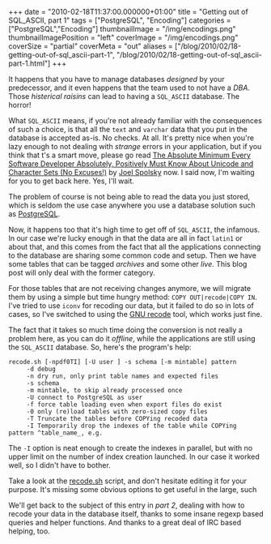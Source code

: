 +++
date = "2010-02-18T11:37:00.000000+01:00"
title = "Getting out of SQL_ASCII, part 1"
tags = ["PostgreSQL", "Encoding"]
categories = ["PostgreSQL","Encoding"]
thumbnailImage = "/img/encodings.png"
thumbnailImagePosition = "left"
coverImage = "/img/encodings.png"
coverSize = "partial"
coverMeta = "out"
aliases = ["/blog/2010/02/18-getting-out-of-sql_ascii-part-1",
           "/blog/2010/02/18-getting-out-of-sql_ascii-part-1.html"]
+++

It happens that you have to manage databases 
*designed* by your predecessor,
and it even happens that the team used to not have a 
*DBA*. Those 
*histerical
raisins* can lead to having a 
`SQL_ASCII` database. The horror!

What 
`SQL_ASCII` means, if you're not already familiar with the consequences
of such a choice, is that all the 
`text` and 
`varchar` data that you put in the
database is accepted as-is. No checks. At all. It's pretty nice when you're
lazy enough to not dealing with 
*strange* errors in your application, but if
you think that t's a smart move, please go read
[The Absolute Minimum Every Software Developer Absolutely, Positively Must Know About Unicode and Character Sets (No Excuses!)](http://www.joelonsoftware.com/articles/Unicode.html)
by 
[Joel Spolsky](http://www.joelonsoftware.com/) now. I said now, I'm waiting for you to get back here. Yes,
I'll wait.

The problem of course is not being able to read the data you just stored,
which is seldom the use case anywhere you use a database solution such as
[PostgreSQL](http://www.postgresql.org/).

Now, it happens too that it's high time to get off of 
`SQL_ASCII`, the
infamous. In our case we're lucky enough in that the data are all in fact
`latin1` or about that, and this comes from the fact that all the applications
connecting to the database are sharing some common code and setup. Then we
have some tables that can be tagged 
*archives* and some other 
*live*. This blog
post will only deal with the former category.

For those tables that are not receiving changes anymore, we will migrate
them by using a simple but time hungry method: 
`COPY OUT|recode|COPY IN`. I've
tried to use 
`iconv` for recoding our data, but it failed to do so in lots of
cases, so I've switched to using the 
[GNU recode](http://www.gnu.org/software/recode/recode.html) tool, which works just fine.

The fact that it takes so much time doing the conversion is not really a
problem here, as you can do it 
*offline*, while the applications are still
using the 
`SQL_ASCII` database. So, here's the program's help:

~~~
recode.sh [-npdf0TI] [-U user ] -s schema [-m mintable] pattern
     -d debug
     -n dry run, only print table names and expected files
     -s schema
     -m mintable, to skip already processed once
     -U connect to PostgreSQL as user
     -f force table loading even when export files do exist
     -0 only (re)load tables with zero-sized copy files
     -T Truncate the tables before COPYing recoded data
     -I Temporarily drop the indexes of the table while COPYing
pattern ^table_name_, e.g.
~~~


The 
`-I` option is neat enough to create the indexes in parallel, but with no
upper limit on the number of index creation launched. In our case it worked
well, so I didn't have to bother.

Take a look at the 
[recode.sh](/resources/recode.sh) script, and don't hesitate editing it for your
purpose. It's missing some obvious options to get useful in the large, such

We'll get back to the subject of this entry in 
*part 2*, dealing with how to
recode your data in the database itself, thanks to some insane regexp based
queries and helper functions. And thanks to a great deal of IRC based
helping, too.
